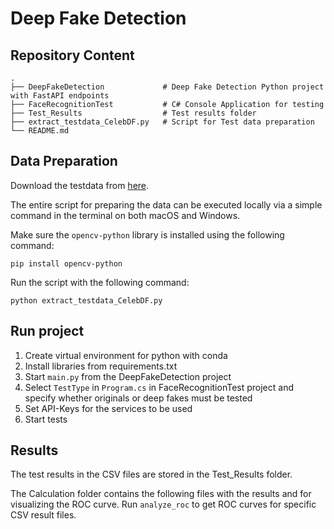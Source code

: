 # Deep Fake Detection

## Repository Content
    .
    ├── DeepFakeDetection             # Deep Fake Detection Python project with FastAPI endpoints 
    ├── FaceRecognitionTest           # C# Console Application for testing
    ├── Test_Results                  # Test results folder
    ├── extract_testdata_CelebDF.py   # Script for Test data preparation
    └── README.md

## Data Preparation

Download the testdata from [here](https://github.com/yuezunli/celeb-deepfakeforensics).

The entire script for preparing the data can be executed locally via a simple command in the terminal on both macOS and Windows.

Make sure the `opencv-python` library is installed using the following command:
  ```
  pip install opencv-python
  ```

  Run the script with the following command:
  ```
  python extract_testdata_CelebDF.py
  ```

## Run project

1. Create virtual environment for python with conda
2. Install libraries from requirements.txt
3. Start `main.py` from the DeepFakeDetection project
4. Select `TestType` in `Program.cs` in FaceRecognitionTest project and specify whether originals or deep fakes must be tested
5. Set API-Keys for the services to be used
6. Start tests

## Results

The test results in the CSV files are stored in the Test_Results folder. 

The Calculation folder contains the following files with the results and for visualizing the ROC curve. Run `analyze_roc` to get ROC curves for specific CSV result files.